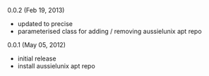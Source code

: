0.0.2 (Feb 19, 2013)  

* updated to precise  
* parameterised class for adding / removing aussielunix apt repo  

0.0.1 (May 05, 2012)  

* initial release  
* install aussielunix apt repo
